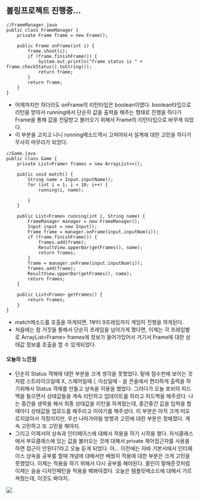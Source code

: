 ## 볼링프로젝트 진행중...

```
//FrameManager.java
public class FrameManager {
    private Frame frame = new Frame();

    public Frame onFrame(int i) {
        frame.shoot(i);
        if (frame.finishFrame()) {
            System.out.println("frame status is " + frame.checkStatus().toString());
            return frame;
        }
        return frame;
    }
}
```
- 어제까지만 하더라도 onFrame의 리턴타입은 boolean이였다. boolean타입으로 리턴을 받아서 running에서 단순히 값을 출력을 해주는 형태로 진행을 하다가 Frame을 통해 값을 전달받고 불러오기 위해서 Frame의 리턴타입으로 바꾸게 되었다.
- 이 부분을 고치고 나니 running메소드역시 고쳐야되서 설계에 대한 고민을 하다가 무사히 마무리가 되었다.
```
//Game.java
public class Game {
    private List<Frame> frames = new ArrayList<>();

    public void match() {
        String name = Input.inputName();
        for (int i = 1; i < 10; i++) {
            running(i, name);

        }
    }

    public List<Frame> running(int i, String name) {
        FrameManager manager = new FrameManager();
        Input input = new Input();
        Frame frame = manager.onFrame(input.inputNum(i));
        if (frame.finishFrame()) {
            frames.add(frame);
            ResultView.upperBar(getFrames(), name);
            return frames;
        }
        frame = manager.onFrame(input.inputNum(i));
        frames.add(frame);
        ResultView.upperBar(getFrames(), name);
        return frames;
    }

    public List<Frame> getFrames() {
        return frames;
    }
}
```
- match메소드를 호출을 하게되면, 1부터 9프레임까지 게임이 진행을 하게된다. 
- 처음에는 참 거짓을 통해서 단순히 프레임을 넘어가게 했다면, 이제는 각 프레임별로 ArrayList\<Frame> frames에 정보가 들어가있어서 거기서 Frame에 대한 상태값 정보를 호출을 할 수 있게되었다.

#### 오늘의 느낀점

- 단순히 Status 객체에 대한 부분을 크게 생각을 못했었다. 밑에 점수판에 보이는 것처럼 스트라이크일때 X, 스페어일때 /, 미싱일때 - 을 콘솔에서 편리하게 출력을 하기위해서 Status 객체를 만들고 상속을 이용을 했었다. 그러다가 오늘 포비의 피드백을 들으면서 상태값들을 계속 리턴하고 업데이트를 하라고 피드백을 해주셨다. 나는 중간을 생략을 해서 최종 상태값을 리턴을 하게됬는데, 중간중간 값을 입력을 할때마다 상태값을 업로드를 해주라고 이야기를 해주셨다. 이 부분은 아직 크게 떠오르지않아서 걱정이지만, 우선 나아가야될 방향과 고민에 대한 부분은 정해졌다. 계속 고민하고 또 고민을 해야지.
- 그리고 이제서야 상속과 인터페이스에 대해서 적용을 하기 시작을 했다. 자식클래스에서 부모클래스에 있는 값을 불러오는 것에 대해서 private 제어접근자를 사용을 하면 접근이 안된다?라고 오늘 듣게 되었다. 아... 이전에는 자바 기본서에서 인터페이스 상속을 공부를 할때 개념에 대해서만 배웠지 적용에 대한 부분은 크게 고민을 못했었다. 이제는 적용을 하기 위해서 다시 공부를 해야된다. 콜린이 말해준것처럼 이제는 슬슬 디자인패턴을 적용을 해봐야겠다. 오늘은 템플릿메소드에 대해서 가르쳐줬는데, 이것도 봐야지..

![](/Users/jaeyeonkim/Desktop/bowlingGame.png)
